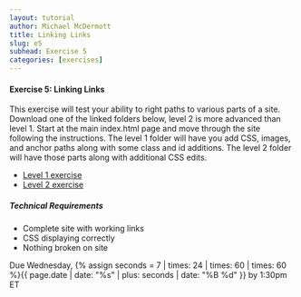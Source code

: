 ```yaml
---
layout: tutorial
author: Michael McDermott
title: Linking Links
slug: e5
subhead: Exercise 5
categories: [exercises]
---
```

#### Exercise 5: Linking Links
This exercise will test your ability to right paths to various parts of a site. Download one of the linked folders below, level 2 is more advanced than level 1. Start at the main index.html page and move through the site following the instructions. The level 1 folder will have you add CSS, images, and anchor paths along with some class and id additions. The level 2 folder will have those parts along with additional CSS edits.

* [Level 1 exercise](https://www.dropbox.com/scl/fo/5up3bwasg4vc6cadu3v0p/AJ-F1EQ3yAVqDTHwdPoQhvU?rlkey=6lt9lwalzeiwlaxcppd46wwh6&dl=0)
* [Level 2 exercise](https://www.dropbox.com/scl/fo/z1gehppkspwoj1yn7kpkm/AJBMcIBcwdbjjmVuhbhk2Ho?rlkey=st0gs19bsqpx40kn25crwy31h&dl=0)

##### Technical Requirements
* Complete site with working links
* CSS displaying correctly
* Nothing broken on site

<span class="due">Due Wednesday, {% assign seconds = 7 | times: 24 | times: 60 | times: 60 %}{{ page.date | date: "%s" | plus: seconds | date: "%B %d" }} by 1:30pm ET</span>